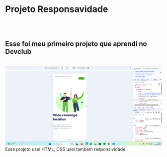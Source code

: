 <h1>Projeto Responsavidade</h1>
<br>
<br>
<h2>Esse foi meu primeiro projeto que aprendi no Devclub</h2>
<br>
<img src="https://raw.githubusercontent.com/Lucassousa17/Primeiro-projeto-Figma/cbd4b2661fd0ea3e037be1a8aa3e0ffebcf9dbab/Captura%20de%20tela%20projeto%20Devclub.png">
<br>
Esse projeto usei HTML, CSS usei também responsividade.
